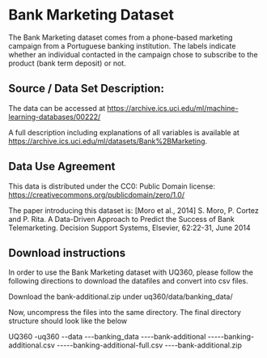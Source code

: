 # Bank Marketing Dataset

The Bank Marketing dataset comes from a phone-based marketing campaign from a Portuguese banking institution. The labels indicate whether an individual contacted in the campaign chose to subscribe to the product (bank term deposit) or not. 

## Source / Data Set Description:

The data can be accessed at <https://archive.ics.uci.edu/ml/machine-learning-databases/00222/>

A full description including explanations of all variables is available at <https://archive.ics.uci.edu/ml/datasets/Bank%2BMarketing>.


## Data Use Agreement

This data is distributed under the CC0: Public Domain license: <https://creativecommons.org/publicdomain/zero/1.0/>

The paper introducing this dataset is: 
[Moro et al., 2014] S. Moro, P. Cortez and P. Rita. A Data-Driven Approach to Predict the Success of Bank Telemarketing. Decision Support Systems, Elsevier, 62:22-31, June 2014

## Download instructions

In order to use the Bank Marketing dataset with UQ360, please follow the following directions to download the datafiles and convert into csv files.

Download the bank-additional.zip under uq360/data/banking_data/

Now, uncompress the files into the same directory. The final directory structure should look like the below

UQ360
-uq360
--data
---banking_data
----bank-additional
-----banking-additional.csv
-----banking-additional-full.csv
----bank-additional.zip
